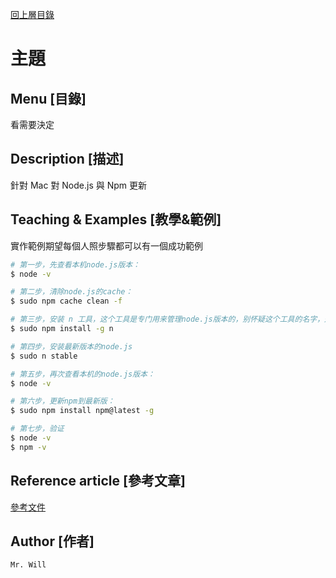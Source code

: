 [回上層目錄](../README.md)

# 主題

## **Menu [目錄]**
看需要決定

## **Description [描述]**
針對 Mac 對 Node.js 與 Npm 更新

## **Teaching & Examples [教學&範例]**
實作範例期望每個人照步驟都可以有一個成功範例

```bash
# 第一步，先查看本机node.js版本：
$ node -v

# 第二步，清除node.js的cache：
$ sudo npm cache clean -f

# 第三步，安装 n 工具，这个工具是专门用来管理node.js版本的，别怀疑这个工具的名字，是他是他就是他，他的名字就是 "n"
$ sudo npm install -g n

# 第四步，安装最新版本的node.js
$ sudo n stable

# 第五步，再次查看本机的node.js版本：
$ node -v

# 第六步，更新npm到最新版：
$ sudo npm install npm@latest -g

# 第七步，验证
$ node -v
$ npm -v
```

## **Reference article [參考文章]**
[參考文件](https://developer.aliyun.com/article/255532)

## **Author [作者]**
`Mr. Will`
